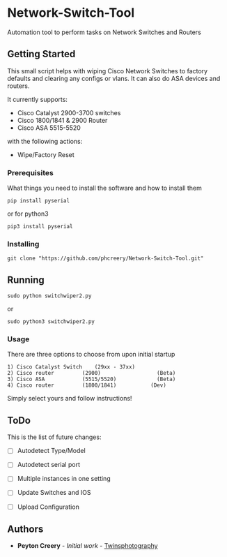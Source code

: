 # Network-Switch-Tool
Automation tool to perform tasks on Network Switches and Routers

## Getting Started

This small script helps with wiping Cisco Network Switches to factory defaults and clearing any configs or vlans. It can also do ASA devices and routers.

It currently supports:
 - Cisco Catalyst 2900-3700 switches
 - Cisco 1800/1841 & 2900 Router
 - Cisco ASA 5515-5520
 
 with the following actions:
  - Wipe/Factory Reset

### Prerequisites

What things you need to install the software and how to install them
```
pip install pyserial
```
or for python3
```
pip3 install pyserial
```

### Installing

```
git clone "https://github.com/phcreery/Network-Switch-Tool.git"
```

## Running

```
sudo python switchwiper2.py
```
or
```
sudo python3 switchwiper2.py
```


### Usage

There are three options to choose from upon initial startup
```
1) Cisco Catalyst Switch	(29xx - 37xx)
2) Cisco router 		(2900)			    	(Beta)
3) Cisco ASA 			(5515/5520)		     	(Beta)
4) Cisco router 		(1800/1841)		      (Dev)
```
Simply select yours and follow instructions!

## ToDo
This is the list of future changes:

 - [ ] Autodetect Type/Model
 - [ ] Autodetect serial port
 - [ ] Multiple instances in one setting
 - [ ] Update Switches and IOS
 - [ ] Upload Configuration


## Authors

* **Peyton Creery** - *Initial work* - [Twinsphotography](https://twinsphotography.net)
